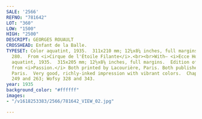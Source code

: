 ```yaml
---
SALE: '2566'
REFNO: "781642"
LOT: "360"
LOW: "1500"
HIGH: "2500"
DESCRIPT: GEORGES ROUAULT
CROSSHEAD: Enfant de la Balle.
TYPESET: Color aquatint, 1935.  311x210 mm; 12¼x8¼ inches, full margins. Edition of
  280.  From <i>Cirque de l'Étoile Filante</i>.<br><br>With— <i>Ecce Homo</i>.  Color
  aquatint, 1935.  315x205 mm; 12½x8⅛ inches, full margins.  Edition of 245.  Both
  from <i>Passion.</i> Both printed by Lacourière, Paris. Both published by Vollard,
  Paris.  Very good, richly-inked impression with vibrant colors.  Chapon/Rouault
  249 and 263; Wofsy 328 and 343.
year: 1935
background_color: "#ffffff"
images:
- "/v1618253383/2566/781642_VIEW_02.jpg"

---
```

